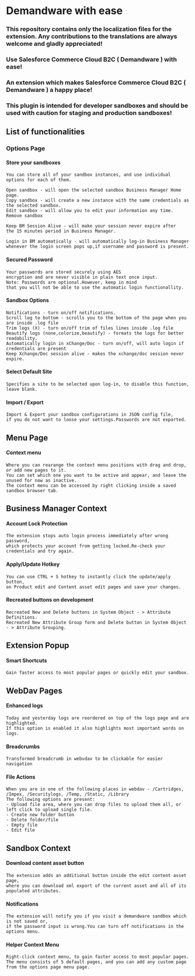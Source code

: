 # Demandware with ease

### This repository contains only the localization files for the extension. Any contributions to the translations are always welcome and gladly appreciated!

### Use Salesforce Commerce Cloud B2C ( Demandware ) with ease!

### An extension which makes Salesforce Commerce Cloud B2C ( Demandware ) a happy place!

### This plugin is intended for developer sandboxes and should be used with caution for staging and production sandboxes!

## List of functionalities
### Options Page
#### Store your sandboxes
    You can store all of your sandbox instances, and use individual options for each of them.

    Open sandbox - will open the selected sandbox Business Manager Home page.
    Copy sandbox - will create a new instance with the same credentials as the selected sandbox.
    Edit sandbox - will allow you to edit your information any time.
    Remove sandbox

    Keep BM Session Alive - will make your session never expire after
    the 15 minutes period in Business Manager.

    Login in BM automatically - will automatically log-in Business Manager
    whenever the login screen pops up,if username and password is present.

#### Secured Password
    Your passwords are stored securely using AES
    encryption and are never visible in plain text once input.
    Note: Passwords are optional.However, keep in mind
    that you will not be able to use the automatic login functionallity.

#### Sandbox Options
    Notifications - turn on/off notifications.
    Scroll log to bottom - scrolls you to the bottom of the page when you are inside .log file
    Trim logs (X) - turn on/off trim of files lines inside .log file
    Beautify logs (none,colorize,beautify) - formats the logs for better readability.
    Automatically login in xChange/Doc - turn on/off, will auto login if credentials are present
    Keep Xchange/Doc session alive - makes the xchange/doc session never expire.

#### Select Default Site
    Specifies a site to be selected upon log-in, to disable this function, leave blank.

#### Import / Export
    Import & Export your sandbox configurations in JSON config file,
    if you do not want to loose your settings.Passwords are not exported.

## Menu Page
#### Context menu
    Where you can rearange the context menu positions with drag and drop, or add new pages to it.
    You can set which one you want to be active and appear, and leave the unused for now as inactive.
    The context menu can be accessed by right clicking inside a saved sandbox browser tab.

## Business Manager Context

#### Account Lock Protection
    The extension stops auto login process immediately after wrong password,
    which protects your account from getting locked.Re-check your credentials and try again.

#### Apply/Update Hotkey
    You can use CTRL + S hotkey to instantly click the update/apply button,
    on Product edit and Content asset edit pages and save your changes.

#### Recreated buttons on development
    Recreated New and Delete buttons in System Object - > Attribute Definitions.
    Recreated New Attribute Group form and Delete button in System Object - > Attribute Grouping.

## Extension Popup
#### Smart Shortcuts
    Gain faster access to most popular pages or quickly edit your sandbox.

## WebDav Pages
#### Enhanced logs
    Today and yesterday logs are reordered on top of the logs page and are highlighted.
    If this option is enabled it also highlights most important words on logs.

#### Breadcrumbs
    Transformed breadcrumb in webvdav to be clickable for easier navigation

#### File Actions
    When you are in one of the following places in webdav - /Cartridges, /Impex, /Securitylogs, /Temp, /Static, /Library
    The following options are present:
    - Upload file area, where you can drop files to upload them all, or left click to upload single file.
    - Create new folder button
    - Delete folder/file
    - Empty file
    - Edit file

## Sandbox Context
#### Download content asset button
    The extension adds an additional button inside the edit content asset page,
    where you can download xml export of the current asset and all of its populated attributes.

#### Notifications
    The extension will notify you if you visit a demandware sandbox which is not saved or,
    if the password input is wrong.You can turn off notifications in the options menu.

#### Helper Context Menu
    Right-click context menu, to gain faster access to most popular pages.
    The menu consists of 5 default pages, and you can add any custom page from the options page menu page.
